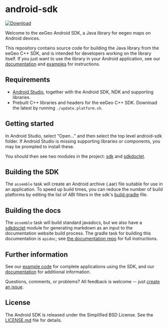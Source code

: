 # android-sdk

[ ![Download](https://api.bintray.com/packages/eegeo/maven/android-sdk/images/download.svg) ](https://bintray.com/eegeo/maven/android-sdk/_latestVersion)

Welcome to the eeGeo Android SDK, a Java library for eegeo maps on Android devices. 

This repository contains source code for building the Java library from the eeGeo C++ SDK, and is intended
for developers working on the library itself.
If you just want to use the library in your Android application, see our [documentation](https://docs.eegeo.com/android/latest/docs/api/) and [examples](https://github.com/eegeo/android-sdk-example) for instructions.

Requirements
------------
* [Android Studio](https://developer.android.com/studio/index.html), together with the Android SDK, NDK and supporting libraries.
* Prebuilt C++ libraries and headers for the eeGeo C++ SDK.  Download the latest by running ```./update.platform.sh```.

Getting started
---------------

In Android Studio, select "Open..." and then select the top level android-sdk folder.  If Android Studio is missing supporting libraries or components, you may be prompted to install these. 

You should then see two modules in the project: [sdk](https://github.com/eegeo/android-sdk/tree/master/sdk) and [sdkdoclet](https://github.com/eegeo/android-sdk/tree/master/sdk).


Building the SDK
----------------

The ```assemble``` task will create an Android archive (.aar) file suitable for use in an application.  To speed up build times, you can reduce the number of build platforms by editing the list of ABI filters in the sdk's [build.gradle](https://github.com/eegeo/android-sdk/blob/master/sdk/build.gradle) file.

Building the docs
-----------------

The ```assemble``` task will build standard javadocs, but we also have a [sdkdoclet](https://github.com/eegeo/android-sdk/tree/master/sdkdoclet) module for generating markdown as an input to the documentation website build process.  The gradle task for building this documentation is ```apidoc```; see [the documentation repo](https://github.com/eegeo/android-sdk-docs) for full instructions.
 

Further information
-------------------
See our [example code](https://github.com/eegeo/android-sdk-example) for complete applications using the SDK, and our [documentation](https://github.com/eegeo/android-sdk-example) for additional information.

Questions, comments, or problems? All feedback is welcome -- just [create an issue](https://github.com/eegeo/android-sdk/issues).

License
-------

The Android SDK is released under the Simplified BSD License. See the [LICENSE.md](https://github.com/eegeo/android-sdk/blob/master/LICENSE.md) file for details.
